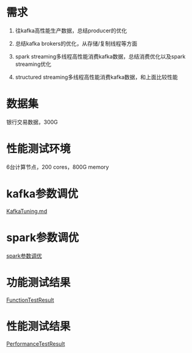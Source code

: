 # 需求

1. 往kafka高性能生产数据，总结producer的优化

2. 总结kafka brokers的优化，从存储/复制线程等方面

3. spark streaming多线程高性能消费kafka数据，总结消费优化以及spark streaming优化

4. structured streaming多线程高性能消费kafka数据，和上面比较性能

# 数据集

银行交易数据，300G

# 性能测试环境

6台计算节点，200 cores，800G memory

# kafka参数调优

[KafkaTuning.md](./KafkaTuning.md)

# spark参数调优

[spark参数调优](./bin/pef.sh)

# 功能测试结果

[FunctionTestResult](./FunctionTestResult.md)

# 性能测试结果

[PerformanceTestResult](./PerformanceTestResult.md)

















